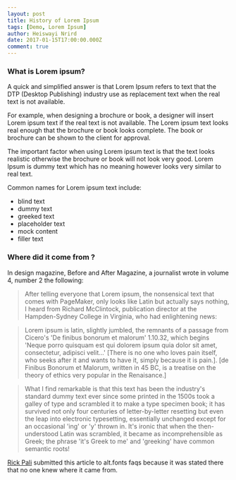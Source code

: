 ```yaml
---
layout: post
title: History of Lorem Ipsum
tags: [Demo, Lorem Ipsum]
author: Heiswayi Nrird
date: 2017-01-15T17:00:00.000Z
comment: true
---
```


### What is Lorem ipsum?

A quick and simplified answer is that Lorem Ipsum refers to text that the DTP (Desktop Publishing) industry use as replacement text when the real text is not available.

For example, when designing a brochure or book, a designer will insert Lorem ipsum text if the real text is not available. The Lorem ipsum text looks real enough that the brochure or book looks complete. The book or brochure can be shown to the client for approval.

The important factor when using Lorem ipsum text is that the text looks realistic otherwise the brochure or book will not look very good. Lorem Ipsum is dummy text which has no meaning however looks very similar to real text.

Common names for Lorem ipsum text include:

- blind text
- dummy text
- greeked text
- placeholder text
- mock content
- filler text

### Where did it come from ?

In design magazine, Before and After Magazine, a journalist wrote in volume 4, number 2 the following:

> After telling everyone that Lorem ipsum, the nonsensical text that comes with PageMaker, only looks like Latin but actually says nothing, I heard from Richard McClintock, publication director at the Hampden-Sydney College in Virginia, who had enlightening news:

> Lorem ipsum is latin, slightly jumbled, the remnants of a passage from Cicero's 'De finibus bonorum et malorum' 1.10.32, which begins 'Neque porro quisquam est qui dolorem ipsum quia dolor sit amet, consectetur, adipisci velit...' [There is no one who loves pain itself, who seeks after it and wants to have it, simply because it is pain.]. [de Finibus Bonorum et Malorum, written in 45 BC, is a treatise on the theory of ethics very popular in the Renaisance.]

> What I find remarkable is that this text has been the industry's standard dummy text ever since some printed in the 1500s took a galley of type and scrambled it to make a type specimen book; it has survived not only four centuries of letter-by-letter resetting but even the leap into electronic typesetting, essentially unchanged except for an occasional 'ing' or 'y' thrown in. It's ironic that when the then-understood Latin was scrambled, it became as incomprehensible as Greek; the phrase 'it's Greek to me' and 'greeking' have common semantic roots!

[Rick Pali](http://www.alienshore.com/seeking/) submitted this article to alt.fonts faqs because it was stated there that no one knew where it came from.
